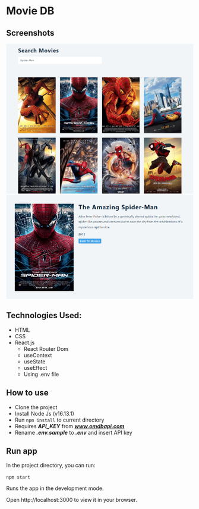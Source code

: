 # Movie DB

## Screenshots

![Screenshot](./screenshots/screenshot-1.png)
![Screenshot](./screenshots/screenshot-2.png)

## Technologies Used:
- HTML
- CSS
- React.js
   - React Router Dom
   - useContext
   - useState
   - useEffect
   - Using .env file

## How to use
- Clone the project
- Install Node Js (v16.13.1)
- Run `npm install` to current directory
- Requires __*API_KEY*__ from __*www.omdbapi.com*__
- Rename __*.env.sample*__ to __*.env*__ and insert API key

## Run app
In the project directory, you can run:

`npm start`

Runs the app in the development mode.

Open http://localhost:3000 to view it in your browser.